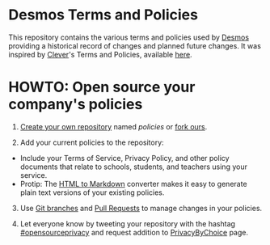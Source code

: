 Desmos Terms and Policies
=========================

This repository contains the various terms and policies used by [Desmos](https://www.desmos.com) providing a historical record of changes and planned future changes. It was inspired by [Clever](https://clever.com)'s Terms and Policies, available [here](https://github.com/Clever/policies).


HOWTO: Open source your company's policies
==========================================
1. [Create your own repository](https://github.com/new) named *policies* or [fork ours](https://github.com/desmosinc/policies#fork-destination-box).

2. Add your current policies to the repository:
  - Include your Terms of Service, Privacy Policy, and other policy documents that relate to schools, students, and teachers using your service.
  - Protip: The [HTML to Markdown](https://domchristie.github.io/to-markdown/) converter makes it easy to generate plain text versions of your existing policies.

3. Use [Git branches](https://help.github.com/articles/creating-and-deleting-branches-within-your-repository/) and [Pull Requests](https://help.github.com/articles/using-pull-requests/) to manage changes in your policies.

4. Let everyone know by tweeting your repository with the hashtag [#opensourceprivacy](https://twitter.com/search?q=opensourceprivacy&src=typd) and request addition to [PrivacyByChoice](https://privacybychoice.github.io/) page.